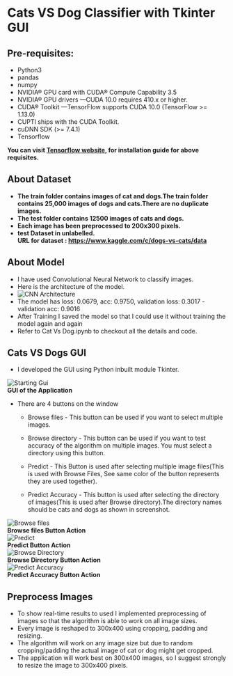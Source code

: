# Cats VS Dog Classifier with Tkinter GUI



## Pre-requisites:

- Python3
- pandas
- numpy
- NVIDIA® GPU card with CUDA® Compute Capability 3.5
- NVIDIA® GPU drivers —CUDA 10.0 requires 410.x or higher.
- CUDA® Toolkit —TensorFlow supports CUDA 10.0 (TensorFlow >= 1.13.0)
- CUPTI ships with the CUDA Toolkit.
- cuDNN SDK (>= 7.4.1)
- Tensorflow

__You can visit [Tensorflow website](https://www.tensorflow.org/install/gpu), for installation guide for above requisites.__

## About Dataset

- __The train folder contains images of cat and dogs.The train folder contains 25,000 images of dogs and cats.There are no duplicate images.__
- __The test folder contains 12500 images of cats and dogs.__
- __Each image has been preprocessed to 200x300 pixels.__
- __test Dataset in unlabelled.__<br>
__URL for dataset : https://www.kaggle.com/c/dogs-vs-cats/data__

## About Model

- I have used Convolutional Neural Network to classify images.
- Here is the architecture of the model.
- ![CNN Architecture](https://github.com/kushagra414/Cats-Vs-Dogs/blob/master/screenshots/CNN_model._Architecture.PNG)<br />
- The model has loss: 0.0679, acc: 0.9750,  validation loss: 0.3017 - validation acc: 0.9016
- After Training I saved the model so that I could use it without training the model again and again
- Refer to Cat Vs Dog.ipynb to checkout all the details and code.

## Cats VS Dogs GUI

- I developed the GUI using Python inbuilt module Tkinter.

![Starting Gui](https://github.com/kushagra414/Cats-Vs-Dogs/blob/master/screenshots/1Starting_Window.PNG)<br />
__GUI of the Application__

- There are 4 buttons on the window
  - Browse files - This button can be used if you want to select multiple images.

  - Browse directory - This button can be used if you want to test accuracy of the algorithm on multiple images. You must select a directory using this button.
  
  - Predict - This Button is used after selecting multiple image files(This is used with Browse Files, See same color of the button represents they are used together).
  
  - Predict Accuracy - This button is used after selecting the directory of images(This is used after Browse directory).The directory names should be cats and dogs as shown in screenshot.

![Browse files](https://github.com/kushagra414/Cats-Vs-Dogs/blob/master/screenshots/2Browse_files.PNG)<br />
__Browse files Button Action__<br />
![Predict](https://github.com/kushagra414/Cats-Vs-Dogs/blob/master/screenshots/3Predict.PNG)<br />
__Predict Button Action__<br />
![Browse Directory](https://github.com/kushagra414/Cats-Vs-Dogs/blob/master/screenshots/4Browse_Directory.PNG)<br />
__Browse Directory Button Action__<br />
![Predict Accuracy](https://github.com/kushagra414/Cats-Vs-Dogs/blob/master/screenshots/5Predict_Accuracy.PNG)<br />
__Predict Accuracy Button Action__<br />

## Preprocess Images

- To show real-time results to used I implemented preprocessing of images so that the algorithm is able to work on all image sizes.
- Every image is reshaped to 300x400 using cropping, padding and resizing.
- The algorithm will work on any image size but due to random cropping/padding the actual image of cat or dog might get cropped.
- The application will work best on 300x400 images, so I suggest strongly to resize the image to 300x400 pixels.
